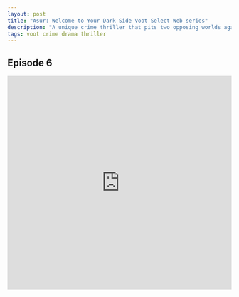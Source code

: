 ```yaml
---
layout: post
title: "Asur: Welcome to Your Dark Side Voot Select Web series"
description: "A unique crime thriller that pits two opposing worlds against each other. The less explored, intricate world of forensic science and the deep mysticism of ancient Indian Mythology."
tags: voot crime drama thriller
---
```


## Episode 6

<div class="responsive-container">
<iframe src="https://drive.google.com/file/d/1Wpcuwd9PBjbgTl3TMbgx6ETE43sXJeE7/preview" frameborder="0" marginwidth="0" marginheight="0" scrolling="NO" width="100%" height="480" allowfullscreen=""></iframe>
<div style="width: 80px; height: 80px; position: absolute; opacity: 0; right: 0px; top: 0px;"> </div></div>

